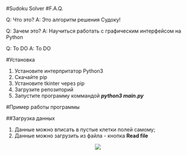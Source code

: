 #Sudoku Solver
#F.A.Q.

Q: Что это?
A: Это алгоритм решения Судоку!

Q: Зачем это?
A: Научиться работать с графическим интерфейсом на Python

Q: To DO
A: To DO

#Установка
  1. Установите интерпритатор Python3
  2. Скачайте pip
  3. Установите tkinter через pip
  4. Загрузите репозиторий
  5. Запустите программу коммандой ***python3 main.py***

#Пример работы программы

##Загрузка данных

  1. Данные можно вписать в пустые клетки полей самому;
  2. Данные можно загрузить из файла - кнопка **Read file**

<p align="center"><img src="https://github.com/KiryuxaMC/Images/blob/master/Sudoku_Im/read_file.png"></p>